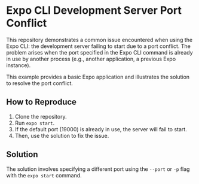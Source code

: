 # Expo CLI Development Server Port Conflict

This repository demonstrates a common issue encountered when using the Expo CLI: the development server failing to start due to a port conflict.  The problem arises when the port specified in the Expo CLI command is already in use by another process (e.g., another application, a previous Expo instance). 

This example provides a basic Expo application and illustrates the solution to resolve the port conflict.

## How to Reproduce

1. Clone the repository.
2. Run `expo start`.
3. If the default port (19000) is already in use, the server will fail to start.
4. Then, use the solution to fix the issue.

## Solution

The solution involves specifying a different port using the `--port` or `-p` flag with the `expo start` command.